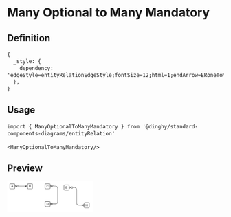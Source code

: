 # Many Optional to Many Mandatory

## Definition

```
{
  _style: { 
    dependency: 'edgeStyle=entityRelationEdgeStyle;fontSize=12;html=1;endArrow=ERoneToMany;startArrow=ERzeroToMany;',
  },
}
```

## Usage

```
import { ManyOptionalToManyMandatory } from '@dinghy/standard-components-diagrams/entityRelation'

<ManyOptionalToManyMandatory/>
```

## Preview

<img src="./many-optional-to-many-mandatory.png" width="200"/>
